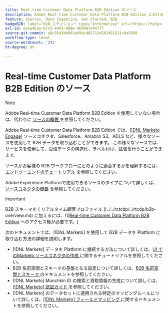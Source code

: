```yaml
---
title: Real-time Customer Data Platform B2B Edition のソース
description: Adobe Real-time Customer Data Platform B2B Edition におけるソースの役割の概要です。
feature: Sources, Data Ingestion, Get Started, B2B
badgeB2B: label="B2B エディション" type="Informative" url="https://helpx.adobe.com/legal/product-descriptions/real-time-customer-data-platform-b2b-edition-prime-and-ultimate-packages.html newtab=true"
exl-id: eeea4b2e-67c5-4491-9b8e-4b8987e44777
source-git-commit: a8c9543bb003a99dcd85712d202482511c0a5608
workflow-type: tm+mt
source-wordcount: '241'
ht-degree: 0%

---
```


# Real-time Customer Data Platform B2B Edition のソース

>[!NOTE]
>
>Adobe Real-time Customer Data Platform B2B Edition を使用していない場合は、代わりに [ ソースの概要 ](./sources-overview.md) を参照してください。

Adobe Real-time Customer Data Platform B2B Edition では、[[!DNL Marketo Engage]](../../sources/connectors/adobe-applications/marketo/marketo.md) ソースコネクタ、Salesforce、Amazon S3、ADLS など、様々なソースを使用して B2B データを取り込むことができます。 この様々なソースでは、サービスを使用して、受信データの構造化、ラベル付け、拡張を行うことができます。

ソースがお客様の B2B ワークフローにどのように適合するかを理解するには、[ エンドツーエンドのチュートリアル ](../b2b-tutorial.md#ingest-your-data-into-experience-platform) を参照してください。

Adobe Experience Platformで使用できるソースのタイプについて詳しくは、[ ソースコネクタの概要 ](../../sources/home.md) を参照してください。

>[!IMPORTANT]
>
>B2B スキーマを { リアルタイム顧客プロファイル ](../../rctcdp/../rtcdp/b2b-overview.md) に加えるには、{0[Real-time Customer Data Platform B2B Edition](../proile/../../profile/home.md) へのアクセス権が必要です。[

次のドキュメントでは、[!DNL Marketo] を使用して B2B データを Platform に取り込む方法の詳細を説明します。

* [!DNL Marketo] データを Platform に接続する方法について詳しくは、[UI でのMarketo ソースコネクタの作成 ](../../sources/tutorials/ui/create/adobe-applications/marketo.md) に関するチュートリアルを参照してください。
* B2B 名前空間とスキーマの基盤となる設定について詳しくは、[B2B 名前空間とスキーマ ](../../sources/connectors/adobe-applications/marketo/marketo-namespaces.md) のドキュメントを参照してください。
* [!DNL Marketo] Munchkin ID の検索と資格情報の生成について詳しくは、[[!DNL Marketo]  認証ガイド ](../../sources/connectors/adobe-applications/marketo/marketo-auth.md) を参照してください。
* [!DNL Marketo] のデータセットに適用される特定のマッピングルールについて詳しくは、[[!DNL Marketo]  フィールドマッピング ](../../sources/connectors/adobe-applications//mapping/marketo.md) に関するドキュメントを参照してください。
